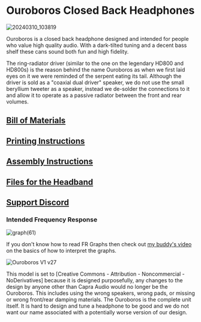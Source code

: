 # Ouroboros Closed Back Headphones

![20240310_103819](https://github.com/CapraAudio/Ouroboros/assets/122894651/e75926d7-b381-496a-a7c3-488ec568728b)

Ouroboros is a closed back headphone designed and intended for people who value high quality audio. With a dark-tilted tuning and a decent bass shelf these cans sound both fun and high fidelity. 

The ring-radiator driver (similar to the one on the legendary HD800 and HD800s) is the reason behind the name Ouroboros as when we first laid eyes on it we were reminded of the serpent eating its tail. Although the driver is sold as a "coaxial dual driver" speaker, we do not use the small beryllium tweeter as a speaker, instead we de-solder the connections to it and allow it to operate as a passive radiator between the front and rear volumes.


## [Bill of Materials](https://github.com/CapraAudio/Ouroboros/blob/main/Bill-of-Materials.md)

## [Printing Instructions](https://github.com/CapraAudio/Ouroboros/blob/main/Printing-Instructions.md)

## [Assembly Instructions](https://github.com/CapraAudio/Ouroboros/blob/main/Assembly-Instructions.md)

## [Files for the Headband](https://www.printables.com/model/429232-capra-headband-v2)

## [Support Discord](https://discord.gg/fb4HdDvErF)

### Intended Frequency Response
![graph(61)](https://github.com/CapraAudio/Ouroboros/assets/122894651/8028a0f7-a06f-408d-8838-aaeb4a7ae795)

If you don't know how to read FR Graphs then check out [my buddy's video](https://www.youtube.com/watch?v=f0oWSC6dK4Q) on the basics of how to interpret the graphs.

![Ouroboros V1 v27](https://github.com/CapraAudio/Ouroboros/assets/122894651/167f7cdd-3f61-47a4-87dc-eacac1630cda)



This model is set to [Creative Commons - Attribution - Noncommercial - NoDerivatives] because it is designed purposefully, any changes to the design by anyone other than Capra Audio would no longer be the Ouroboros. This includes using the wrong speakers, wrong pads, or missing or wrong front/rear damping materials. The Ouroboros is the complete unit itself. It is hard to design and tune a headphone to be good and we do not want our name associated with a potentially worse version of our design.

